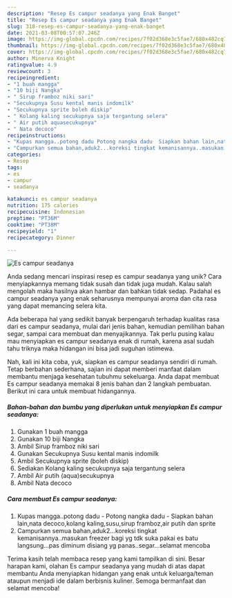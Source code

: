 ```yaml
---
description: "Resep Es campur seadanya yang Enak Banget"
title: "Resep Es campur seadanya yang Enak Banget"
slug: 318-resep-es-campur-seadanya-yang-enak-banget
date: 2021-03-08T00:57:07.246Z
image: https://img-global.cpcdn.com/recipes/7f02d368e3c5fae7/680x482cq70/es-campur-seadanya-foto-resep-utama.jpg
thumbnail: https://img-global.cpcdn.com/recipes/7f02d368e3c5fae7/680x482cq70/es-campur-seadanya-foto-resep-utama.jpg
cover: https://img-global.cpcdn.com/recipes/7f02d368e3c5fae7/680x482cq70/es-campur-seadanya-foto-resep-utama.jpg
author: Minerva Knight
ratingvalue: 4.9
reviewcount: 3
recipeingredient:
- "1 buah mangga"
- "10 biji Nangka"
- " Sirup framboz niki sari"
- "Secukupnya Susu kental manis indomilk"
- "Secukupnya sprite boleh diskip"
- " Kolang kaling secukupnya saja tergantung selera"
- " Air putih aquasecukupnya"
- " Nata decoco"
recipeinstructions:
- "Kupas mangga..potong dadu Potong nangka dadu  Siapkan bahan lain,nata decoco,kolang kaling,susu,sirup framboz,air putih dan sprite"
- "Campurkan semua bahan,aduk2...koreksi tingkat kemanisannya..masukan freezer bagi yg tdk suka pakai es batu langsung...pas diminum disiang yg panas..segar...selamat mencoba"
categories:
- Resep
tags:
- es
- campur
- seadanya

katakunci: es campur seadanya 
nutrition: 175 calories
recipecuisine: Indonesian
preptime: "PT36M"
cooktime: "PT38M"
recipeyield: "1"
recipecategory: Dinner

---
```



![Es campur seadanya](https://img-global.cpcdn.com/recipes/7f02d368e3c5fae7/680x482cq70/es-campur-seadanya-foto-resep-utama.jpg)

Anda sedang mencari inspirasi resep es campur seadanya yang unik? Cara menyiapkannya memang tidak susah dan tidak juga mudah. Kalau salah mengolah maka hasilnya akan hambar dan bahkan tidak sedap. Padahal es campur seadanya yang enak seharusnya mempunyai aroma dan cita rasa yang dapat memancing selera kita.

Ada beberapa hal yang sedikit banyak berpengaruh terhadap kualitas rasa dari es campur seadanya, mulai dari jenis bahan, kemudian pemilihan bahan segar, sampai cara membuat dan menyajikannya. Tak perlu pusing kalau mau menyiapkan es campur seadanya enak di rumah, karena asal sudah tahu triknya maka hidangan ini bisa jadi suguhan istimewa.




Nah, kali ini kita coba, yuk, siapkan es campur seadanya sendiri di rumah. Tetap berbahan sederhana, sajian ini dapat memberi manfaat dalam membantu menjaga kesehatan tubuhmu sekeluarga. Anda dapat membuat Es campur seadanya memakai 8 jenis bahan dan 2 langkah pembuatan. Berikut ini cara untuk membuat hidangannya.

<!--inarticleads1-->

##### Bahan-bahan dan bumbu yang diperlukan untuk menyiapkan Es campur seadanya:

1. Gunakan 1 buah mangga
1. Gunakan 10 biji Nangka
1. Ambil  Sirup framboz niki sari
1. Gunakan Secukupnya Susu kental manis indomilk
1. Ambil Secukupnya sprite (boleh diskip)
1. Sediakan  Kolang kaling secukupnya saja tergantung selera
1. Ambil  Air putih (aqua)secukupnya
1. Ambil  Nata decoco




<!--inarticleads2-->

##### Cara membuat Es campur seadanya:

1. Kupas mangga..potong dadu - Potong nangka dadu  - Siapkan bahan lain,nata decoco,kolang kaling,susu,sirup framboz,air putih dan sprite
1. Campurkan semua bahan,aduk2...koreksi tingkat kemanisannya..masukan freezer bagi yg tdk suka pakai es batu langsung...pas diminum disiang yg panas..segar...selamat mencoba




Terima kasih telah membaca resep yang kami tampilkan di sini. Besar harapan kami, olahan Es campur seadanya yang mudah di atas dapat membantu Anda menyiapkan hidangan yang enak untuk keluarga/teman ataupun menjadi ide dalam berbisnis kuliner. Semoga bermanfaat dan selamat mencoba!

